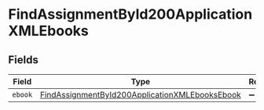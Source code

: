 # FindAssignmentById200ApplicationXMLEbooks


## Fields

| Field                                                                                                                       | Type                                                                                                                        | Required                                                                                                                    | Description                                                                                                                 |
| --------------------------------------------------------------------------------------------------------------------------- | --------------------------------------------------------------------------------------------------------------------------- | --------------------------------------------------------------------------------------------------------------------------- | --------------------------------------------------------------------------------------------------------------------------- |
| `ebook`                                                                                                                     | [FindAssignmentById200ApplicationXMLEbooksEbook](../../models/operations/findassignmentbyid200applicationxmlebooksebook.md) | :heavy_minus_sign:                                                                                                          | N/A                                                                                                                         |